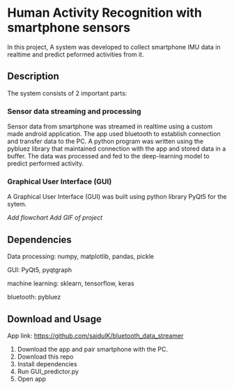# Human Activity Recognition with smartphone sensors
In this project, A system was developed to collect smartphone IMU data in realtime and predict peformed activities from it.

## Description
The system consists of 2 important parts:

### Sensor data streaming and processing 
Sensor data from smartphone was streamed in realtime using a custom made android application. The app used bluetooth to establish connection and transfer data to the PC. 
A python program was written using the pybluez library that maintained connection with the app and stored data in a buffer. The data was processed and fed to the deep-learning model to predict performed activity. 

### Graphical User Interface (GUI)
A Graphical User Interface (GUI) was built using python library PyQt5 for the sytem.

*Add flowchart*
*Add GIF of project* 

## Dependencies 
Data processing: numpy, matplotlib, pandas, pickle

GUI: PyQt5, pyqtgraph 

machine learning: sklearn, tensorflow, keras

bluetooth: pybluez

## Download and Usage
App link: https://github.com/saidulK/bluetooth_data_streamer
1. Download the app and pair smartphone with the PC. 
2. Download this repo
3. Install dependencies
4. Run GUI_predictor.py
5. Open app 
